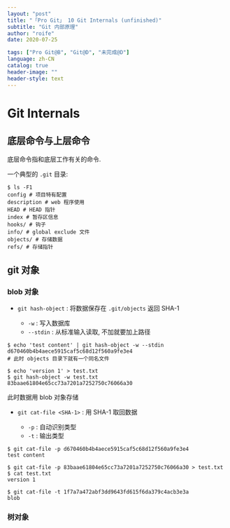 ```yaml
---
layout: "post"
title: "「Pro Git」 10 Git Internals (unfinished)"
subtitle: "Git 内部原理"
author: "roife"
date: 2020-07-25

tags: ["Pro Git@B", "Git@D", "未完成@D"]
language: zh-CN
catalog: true
header-image: ""
header-style: text
---
```


# Git Internals

## 底层命令与上层命令

底层命令指和底层工作有关的命令.

一个典型的 `.git` 目录:

``` shell
$ ls -F1
config # 项目特有配置
description # web 程序使用
HEAD # HEAD 指针
index # 暂存区信息
hooks/ # 钩子
info/ # global exclude 文件
objects/ # 存储数据
refs/ # 存储指针
```

## git 对象

### blob 对象

- `git hash-object`
  : 将数据保存在 `.git/objects` 返回 SHA-1

  - `-w`
    : 写入数据库
  - `--stdin`
    : 从标准输入读取, 不加就要加上路径

<!-- end list -->

``` shell
$ echo 'test content' | git hash-object -w --stdin
d670460b4b4aece5915caf5c68d12f560a9fe3e4
# 此时 objects 目录下就有一个同名文件

$ echo 'version 1' > test.txt
$ git hash-object -w test.txt
83baae61804e65cc73a7201a7252750c76066a30
```

此时数据用 blob 对象存储

- `git cat-file <SHA-1>`
  : 用 SHA-1 取回数据

  - `-p`
    : 自动识别类型
  - `-t`
    : 输出类型

<!-- end list -->

``` shell
$ git cat-file -p d670460b4b4aece5915caf5c68d12f560a9fe3e4
test content

$ git cat-file -p 83baae61804e65cc73a7201a7252750c76066a30 > test.txt
$ cat test.txt
version 1

$ git cat-file -t 1f7a7a472abf3dd9643fd615f6da379c4acb3e3a
blob
```

### 树对象
